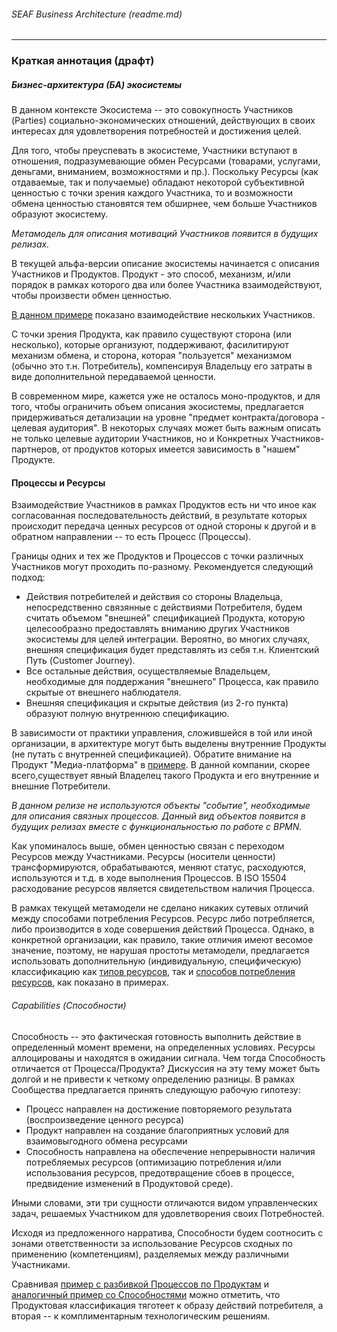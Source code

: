 ###### SEAF Business Architecture (readme.md)

---


### Краткая аннотация (драфт)

##### Бизнес-архитектура (БА) экосистемы

В данном контексте Экосистема -- это совокупность Участников (Parties) социально-экономических отношений, действующих в своих интересах для удовлетворения потребностей и достижения целей.

Для того, чтобы преуспевать в экосистеме, Участники вступают в отношения, подразумевающие обмен Ресурсами (товарами, услугами, деньгами, вниманием, возможностями и пр.). Поскольку Ресурсы (как отдаваемые, так и получаемые) обладают некоторой субъективной ценностью с точки зрения каждого Участника, то и возможности обмена ценностью становятся тем обширнее, чем больше Участников образуют экосистему.

*Метамодель для описания мотиваций Участников появится в будущих релизах.*

В текущей альфа-версии описание экосистемы начинается с описания Участников и Продуктов. Продукт - это способ, механизм, и/или порядок в рамках которого два или более Участника взаимодействуют, чтобы произвести обмен ценностью.

[В данном примере](/entities/hexV/view?id=ecosystem) показано взаимодействие нескольких Участников. 

С точки зрения Продукта, как правило существуют сторона (или несколько), которые организуют, поддерживают, фасилитируют механизм обмена, и сторона, которая "пользуется" механизмом (обычно это т.н. Потребитель), компенсируя Владельцу его затраты в виде дополнительной передаваемой ценности.

В современном мире, кажется уже не осталось моно-продуктов, и для того, чтобы ограничить объем описания экосистемы, предлагается придерживаться детализации на уровне "предмет контракта/договора - целевая аудитория". В некоторых случаях может быть важным описать  не только целевые аудитории Участников, но и Конкретных Участников-партнеров, от продуктов которых имеется зависимость в "нашем" Продукте.

#### Процессы и Ресурсы

Взаимодействие Участников в рамках Продуктов есть ни что иное как согласованная последовательность действий, в результате которых происходит передача ценных ресурсов от одной стороны к другой и в обратном направлении -- то есть Процесс (Процессы).

Границы одних и тех же Продуктов и Процессов с точки различных Участников могут проходить по-разному. Рекомендуется следующий подход:
* Действия потребителей и действия со стороны Владельца, непосредственно связянные с действиями Потребителя, будем считать объемом "внешней" спецификацией Продукта, которую целесообразно предоставлять вниманию других Участников экосистемы для целей интеграции. Вероятно, во многих случаях, внешняя спецификация будет представлять из себя т.н. Клиентский Путь (Customer Journey).
* Все остальные действия, осуществляемые Владельцем, необходимые для поддержания "внешнего" Процесса, как правило скрытые от внешнего наблюдателя.
* Внешняя спецификация и скрытые действия (из 2-го пункта) образуют полную внутреннюю спецификацию.

В зависимости от практики управления, сложившейся в той или иной организации, в архитектуре могут быть выделены внутренние Продукты (не путать c внутренней спецификацией). Обратите внимание на Продукт "Медиа-платформа" в [примере](/entities/hexV/view?id=process_map&mode=Процессы%20по%20Продуктам). В данной компании, скорее всего,существует явный Владелец такого Продукта и его внутренние и внешние Потребители.

*В данном релизе не используются объекты "событие", необходимые для описания связных процессов. Данный вид объектов появится в будущих релизах вместе с функциональностью по работе с BPMN.*

Как упоминалось выше, обмен ценностью связан с переходом Ресурсов между Участниками. Ресурсы (носители ценности) трансформируются, обрабатываются, меняют статус, расходуются, используются и т.д.  в ходе выполнения Процессов. В ISO 15504 расходование ресурсов является свидетельством наличия Процесса.

В рамках текущей метамодели не сделано никаких сутевых отличий между способами потребления Ресурсов. Ресурс либо потребляется, либо производится в ходе совершения действий Процесса. Однако, в конкретной организации, как правило, такие отличия имеют весомое значение, поэтому, не нарушая простоты метамодели, предлагается использовать дополнительную (индивидуальную, специфическую) классификацию как [типов ресурсов](/entities/hexV/view?id=resource_registry), так и [способов потребления ресурсов](/entities/hexV/view?id=process_map&mode=Использование%20ресурсов), как показано в примерах.


###### Capabilities (Способности)
Способность -- это фактическая готовность выполнить действие в определенный момент времени, на определенных условиях. Ресурсы аллоцированы и находятся в ожидании сигнала. Чем тогда Способность отличается от Процесса/Продукта? Дискуссия на эту тему может быть долгой и не привести к четкому определению разницы. В рамках Сообщества предлагается принять следующую рабочую гипотезу:  
* Процесс направлен на достижение повторяемого результата (воспроизведение ценного ресурса)
* Продукт направлен на создание благоприятных условий для взаимовыгодного обмена ресурсами
* Способность направлена на обеспечение непрерывности наличия потребляемых ресурсов (оптимизацию потребления и/или использования ресурсов, предотвращение сбоев в процессе, предвидение изменений в Продуктовой среде).

Иными словами, эти три сущности отличаются видом управленческих задач, решаемых Участником для удовлетворения своих Потребностей.

Исходя из предложенного нарратива, Способности будем соотносить с зонами ответственности за использование Ресурсов сходных по применению (компетенциям), разделяемых между различными Участниками.

Сравнивая [пример с разбивкой Процессов по Продуктам](/entities/hexV/view?id=process_map&mode=Процессы%20по%20Продуктам) и [аналогичный пример со Способностями](/entities/hexV/view?id=capability_map&mode=Процессы%20по%20способностям) можно отметить, что Продуктовая классификация тяготеет к образу действий потребителя, а вторая -- к комплиментарным технологическим решениям.

